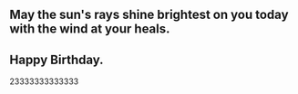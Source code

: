 ##  May the sun's rays shine brightest on you today with the wind at your heals. ##
##  Happy Birthday. ##




23333333333333



